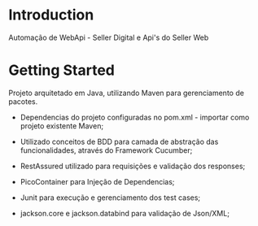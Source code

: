 # Introduction 
Automação de WebApi - Seller Digital e Api's do Seller Web

# Getting Started

Projeto arquitetado em Java, utilizando Maven para gerenciamento de pacotes.
- Dependencias do projeto configuradas no pom.xml - importar como projeto existente Maven;

- Utilizado conceitos de BDD para camada de abstração das funcionalidades, através do Framework Cucumber;
- RestAssured utilizado para requisições e validação dos responses;
- PicoContainer para Injeção de Dependencias;
- Junit para execução e gerenciamento dos test cases;
- jackson.core e jackson.databind para validação de Json/XML;




